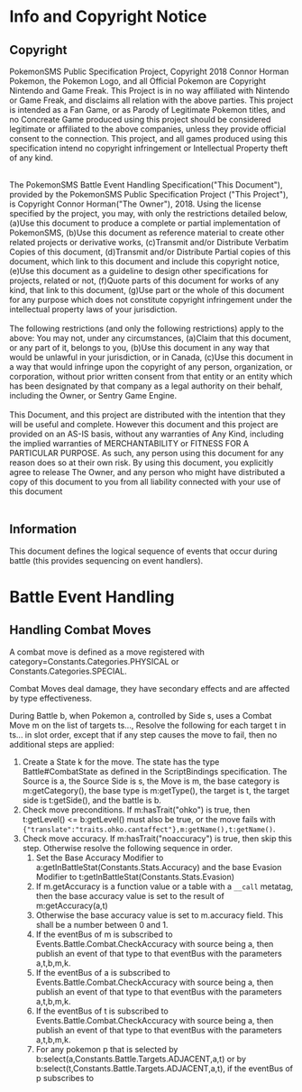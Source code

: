 # Info and Copyright Notice #
## Copyright ##
PokemonSMS Public Specification Project, Copyright 2018 Connor Horman
Pokemon, the Pokemon Logo, and all Official Pokemon are Copyright Nintendo and Game Freak. This Project is in no way affiliated with Nintendo or Game Freak, and disclaims all relation with the above parties. This project is intended as a Fan Game, or as Parody of Legitimate Pokemon titles, and no Concreate Game produced using this project should be considered legitimate or affiliated to the above companies, unless they provide official consent to the connection. This project, and all games produced using this specification intend no copyright infringement or Intellectual Property theft of any kind.<br/><br/>


The PokemonSMS Battle Event Handling Specification("This Document"), provided by the PokemonSMS Public Specification Project ("This Project"), is Copyright Connor Horman("The Owner"), 2018. 
Using the license specified by the project, you may, with only the restrictions detailed below,
(a)Use this document to produce a complete or partial implementation of PokemonSMS, 
(b)Use this document as reference material to create other related projects or derivative works,
(c)Transmit and/or Distribute Verbatim Copies of this document,
(d)Transmit and/or Distribute Partial copies of this document, which link to this document and include this copyright notice,
(e)Use this document as a guideline to design other specifications for projects, related or not,
(f)Quote parts of this document for works of any kind, that link to this document,
(g)Use part or the whole of this document for any purpose which does not constitute copyright infringement under the intellectual property laws of your jurisdiction.
<br/><br/>
The following restrictions (and only the following restrictions) apply to the above:
You may not, under any circumstances, 
(a)Claim that this document, or any part of it, belongs to you, 
(b)Use this document in any way that would be unlawful in your jurisdiction, or in Canada, 
(c)Use this document in a way that would infringe upon the copyright of any person, organization, or corporation, without prior written consent from that entity or an entity which has been designated by that company as a legal authority on their behalf, including the Owner, or Sentry Game Engine.
<br/><br/>
  This Document, and this project are distributed with the intention that they will be useful and complete. However this document and this project are provided on an AS-IS basis, without any warranties of Any Kind, including the implied warranties of MERCHANTABILITY or FITNESS FOR A PARTICULAR PURPOSE. As such, any person using this document for any reason does so at their own risk.  By using this document, you explicitly agree to release The Owner, and any person who might have distributed a copy of this document to you from all liability connected with your use of this document
<br/><br/>

## Information ##

This document defines the logical sequence of events that occur during battle (this provides sequencing on event handlers). 

# Battle Event Handling #

## Handling Combat Moves ##
A combat move is defined as a move registered with category=Constants.Categories.PHYSICAL or Constants.Categories.SPECIAL. 

Combat Moves deal damage, they have secondary effects and are affected by type effectiveness. 

During Battle b, when Pokemon a, controlled by Side s, uses a Combat Move m on the list of targets ts..., Resolve the following for each target t in ts... in slot order, except that if any step causes the move to fail, then no additional steps are applied: 
1. Create a State k for the move. The state has the type Battle#CombatState as defined in the ScriptBindings specification. The Source is a, the Source Side is s, the Move is m, the base category is m:getCategory(), the base type is m:getType(), the target is t, the target side is t:getSide(), and the battle is b. 
2. Check move preconditions. If m:hasTrait("ohko") is true, then t:getLevel() <= b:getLevel() must also be true, or the move fails with `{"translate":"traits.ohko.cantaffect"},m:getName(),t:getName()`. 
3. Check move accuracy. If m:hasTrait("noaccuracy") is true, then skip this step. Otherwise resolve the following sequence in order.
    1. Set the Base Accuracy Modifier to a:getInBattleStat(Constants.Stats.Accuracy) and the base Evasion Modifier to t:getInBattleStat(Constants.Stats.Evasion)
    2. If m.getAccuracy is a function value or a table with a `__call` metatag, then the base accuracy value is set to the result of m:getAccuracy(a,t)
    3. Otherwise the base accuracy value is set to m.accuracy field. This shall be a number between 0 and 1.
    4. If the eventBus of m is subscribed to Events.Battle.Combat.CheckAccuracy with source being a, then publish an event of that type to that eventBus with the parameters a,t,b,m,k. 
    5. If the eventBus of a is subscribed to Events.Battle.Combat.CheckAccuracy with source being a, then publish an event of that type to that eventBus with the parameters a,t,b,m,k. 
    6. If the eventBus of t is subscribed to Events.Battle.Combat.CheckAccuracy with source being a, then publish an event of that type to that eventBus with the parameters a,t,b,m,k.
    7. For any pokemon p that is selected by b:select(a,Constants.Battle.Targets.ADJACENT,a,t) or by b:select(t,Constants.Battle.Targets.ADJACENT,a,t), if the eventBus of p subscribes to 
